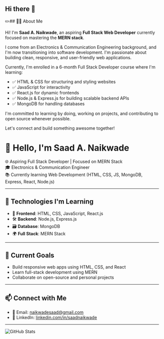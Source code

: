## Hi there 👋
✏️## 👨‍💻 About Me

Hi! I'm **Saad A. Naikwade**, an aspiring **Full Stack Web Developer** currently focused on mastering the **MERN stack**.

I come from an Electronics & Communication Engineering background, and I'm now transitioning into software development. I'm passionate about building clean, responsive, and user-friendly web applications.

Currently, I'm enrolled in a 6-month Full Stack Developer course where I'm learning:

- ✅ HTML & CSS for structuring and styling websites  
- ✅ JavaScript for interactivity  
- ✅ React.js for dynamic frontends  
- ✅ Node.js & Express.js for building scalable backend APIs  
- ✅ MongoDB for handling databases

I'm committed to learning by doing, working on projects, and contributing to open source whenever possible.

Let's connect and build something awesome together!

<!--
**Saadnaikwade1/Saadnaikwade1** is a ✨ _special_ ✨ repository because its `README.md` (this file) appears on your GitHub profile.

Here are some ideas to get you started:

- 🔭 I’m currently working on ...
- 🌱 I’m currently learning ...
- 👯 I’m looking to collaborate on ...
- 🤔 I’m looking for help with ...
- 💬 Ask me about ...
- 📫 How to reach me: ...
- 😄 Pronouns: ...
- ⚡ Fun fact: ...
-->
# 👋 Hello, I'm Saad A. Naikwade

🌐 Aspiring Full Stack Developer | Focused on MERN Stack  
🎓 Electronics & Communication Engineer  
📚 Currently learning Web Development (HTML, CSS, JS, MongoDB, Express, React, Node.js)

---

## 🚀 Technologies I'm Learning

- 🧱 **Frontend**: HTML, CSS, JavaScript, React.js  
- 🛠️ **Backend**: Node.js, Express.js  
- 🗃️ **Database**: MongoDB  
- 🌍 **Full Stack**: MERN Stack  

---

## 📌 Current Goals

- Build responsive web apps using HTML, CSS, and React  
- Learn full-stack development using MERN  
- Collaborate on open-source and personal projects  

---

## 📫 Connect with Me

- 📧 Email: naikwadesaad@gmail.com 
- 💼 LinkedIn: [linkedin.com/in/saadnaikwade](https://linkedin.com/in/saad-naikwade)

---

<!-- Optional: Add GitHub Stats -->
![GitHub Stats](https://github-readme-stats.vercel.app/api?username=Saadnaikwade1&show_icons=true&theme=tokyonight)
